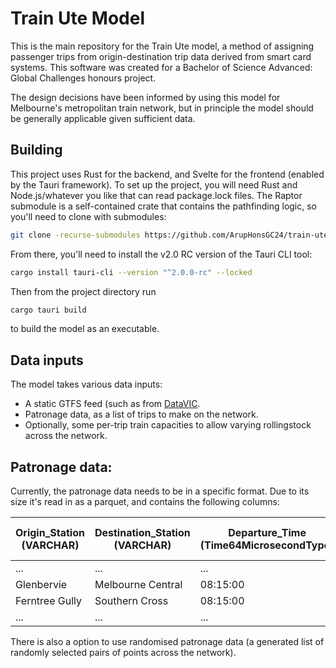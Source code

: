 # Train Ute Model

This is the main repository for the Train Ute model, a method of assigning passenger trips from origin-destination trip data derived from smart card systems.
This software was created for a Bachelor of Science Advanced: Global Challenges honours project.

The design decisions have been informed by using this model for Melbourne's metropolitan train network, but in principle the model should be generally applicable given sufficient data.

## Building

This project uses Rust for the backend, and Svelte for the frontend (enabled by the Tauri framework). To set up the project, you will need Rust and Node.js/whatever you like that can read package.lock files.
The Raptor submodule is a self-contained crate that contains the pathfinding logic, so you'll need to clone with submodules:
```bash
git clone -recurse-submodules https://github.com/ArupHonsGC24/train-ute.git
```

From there, you'll need to install the v2.0 RC version of the Tauri CLI tool:
```bash
cargo install tauri-cli --version "^2.0.0-rc" --locked
```

Then from the project directory run
```bash
cargo tauri build
```
to build the model as an executable.

## Data inputs

The model takes various data inputs:
- A static GTFS feed (such as from [DataVIC](https://discover.data.vic.gov.au/dataset/timetable-and-geographic-information-gtfs).
- Patronage data, as a list of trips to make on the network.
- Optionally, some per-trip train capacities to allow varying rollingstock across the network.

## Patronage data:

Currently, the patronage data needs to be in a specific format. Due to its size it's read in as a parquet, and contains the following columns:

| Origin_Station (VARCHAR) | Destination_Station (VARCHAR) | Departure_Time (Time64MicrosecondType) | Agent Count (Int32) |
|--------------------------|-------------------------------|----------------------------------------|---------------------|
| ...                      | ...                           | ...                                    | ...                 |
| Glenbervie               | Melbourne Central             | 08:15:00                               | 4                   |
| Ferntree Gully           | Southern Cross                | 08:15:00                               | 3                   |
| ...                      | ...                           | ...                                    | ...                 |

There is also a option to use randomised patronage data (a generated list of randomly selected pairs of points across the network).
